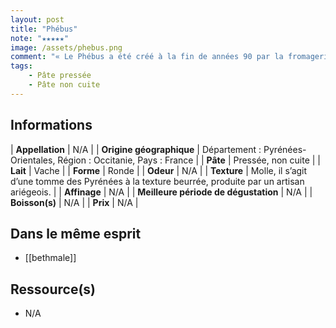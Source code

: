 ```yaml
---
layout: post
title: "Phébus"
note: "★★★★★"
image: /assets/phebus.png
comment: "« Le Phébus a été créé à la fin de années 90 par la fromagerie ariégeoise Garros. Il appartient à la grande tradition des tommes de vache souples des Pyrénées ariégeoises, dont l’emblème est le Bethmale. Mais il a pour trait distinctif de se parer d’une croûte charbonnée, qui évoque la croûte cendrée qu’affectionnaient les anciens pour protéger les fromages de l’appétit des nuisibles. Le Phébus est charbonné uniquement en fin d'affinage. En cours d’affinage, un duvet blanc peut recouvrir peu à peu le charbon végétal. Le Phébus est assez corpulent avec son poids de 3,5 kilos et son format de 20 cm de diamètre pour une hauteur de 7 à 10 cm, selon la générosité des vaches »."
tags: 
    - Pâte pressée
    - Pâte non cuite
---
```


## Informations

| **Appellation** | N/A |
| **Origine géographique** | Département : Pyrénées-Orientales, Région : Occitanie, Pays : France   |
| **Pâte** | Pressée, non cuite |
| **Lait** | Vache |
| **Forme** | Ronde |
| **Odeur** | N/A |
| **Texture** | Molle, il s’agit d’une tomme des Pyrénées à la texture beurrée, produite par un artisan ariégeois. |
| **Affinage** | N/A |
| **Meilleure période de dégustation** | N/A |
| **Boisson(s)** | N/A |
| **Prix** | N/A |

## Dans le même esprit
* [[bethmale]]

## Ressource(s)
* N/A